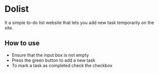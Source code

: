 # Dolist 
It a simple to-do list website that lets you add new task temporarily on the site.

## How to use
- Ensure that the input box is not empty
- Press the green button to add a new task
- To mark a task as completed check the checkbox
